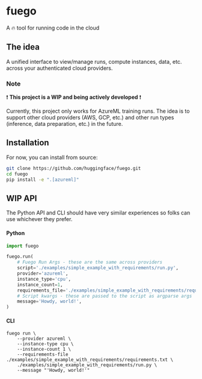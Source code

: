 # fuego

A 🔥 tool for running code in the cloud

## The idea

A unified interface to view/manage runs, compute instances, data, etc. across your authenticated cloud providers.

### Note

❗ **This project is a WIP and being actively developed** ❗

Currently, this project only works for AzureML training runs. The idea is to support other cloud providers (AWS, GCP, etc.) and other run types (inference, data preparation, etc.) in the future.

## Installation

For now, you can install from source:

```bash
git clone https://github.com/huggingface/fuego.git
cd fuego
pip install -e ".[azureml]"
```

## WIP API

The Python API and CLI should have very similar experiences so folks can use whichever they prefer.

#### Python


```python
import fuego

fuego.run(
    # Fuego Run Args - these are the same across providers
    script='./examples/simple_example_with_requirements/run.py',
    provider='azureml',
    instance_type='cpu',
    instance_count=1,
    requirements_file='./examples/simple_example_with_requirements/requirements.txt',
    # Script kwargs - these are passed to the script as argparse args
    message='Howdy, world!',
)
```

#### CLI

```
fuego run \
    --provider azureml \
    --instance-type cpu \
    --instance-count 1 \
    --requirements-file ./examples/simple_example_with_requirements/requirements.txt \
    ./examples/simple_example_with_requirements/run.py \
    --message "'Howdy, world!'"
```
